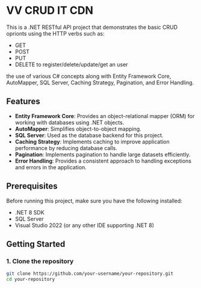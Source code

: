# VV CRUD IT CDN 

This is a .NET RESTful API project that demonstrates the basic CRUD oprionts using the HTTP verbs such as:
- GET
- POST
- PUT
- DELETE
to register/delete/update/get an user 

the use of various C# concepts along with Entity Framework Core, AutoMapper, SQL Server, Caching Strategy, Pagination, and Error Handling.

## Features

- **Entity Framework Core**: Provides an object-relational mapper (ORM) for working with databases using .NET objects.
- **AutoMapper**: Simplifies object-to-object mapping.
- **SQL Server**: Used as the database backend for this project.
- **Caching Strategy**: Implements caching to improve application performance by reducing database calls.
- **Pagination**: Implements pagination to handle large datasets efficiently.
- **Error Handling**: Provides a consistent approach to handling exceptions and errors in the application.

## Prerequisites

Before running this project, make sure you have the following installed:

- .NET 8 SDK
- SQL Server
- Visual Studio 2022 (or any other IDE supporting .NET 8)

## Getting Started

### 1. Clone the repository

```bash
git clone https://github.com/your-username/your-repository.git
cd your-repository
